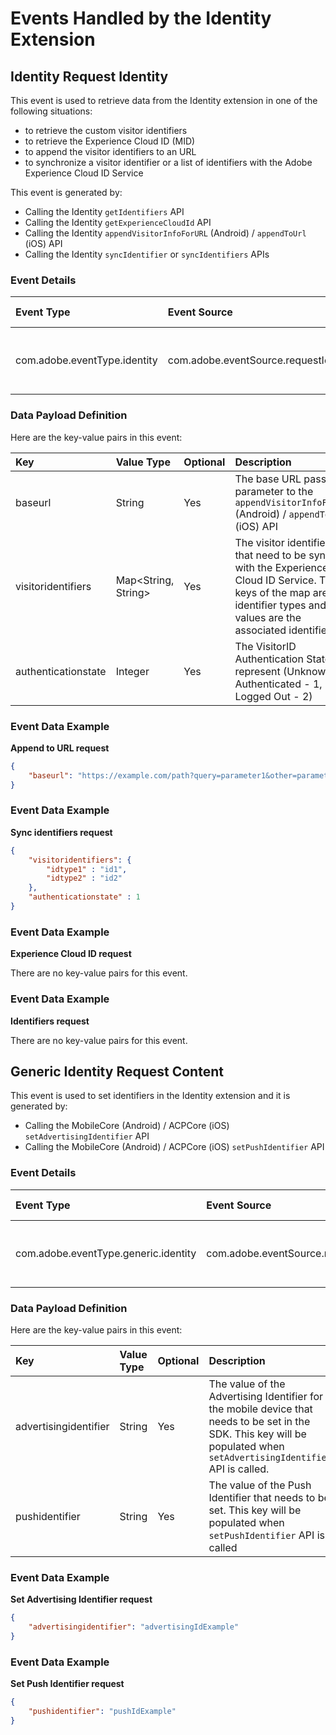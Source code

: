 # Events Handled by the Identity Extension

## Identity Request Identity

This event is used to retrieve data from the Identity extension in one of the following situations:

- to retrieve the custom visitor identifiers
- to retrieve the Experience Cloud ID (MID)
- to append the visitor identifiers to an URL
- to synchronize a visitor identifier or a list of identifiers with the Adobe Experience Cloud ID Service

This event is generated by:

- Calling the Identity `getIdentifiers` API
- Calling the Identity `getExperienceCloudId` API
- Calling the Identity `appendVisitorInfoForURL` (Android) / `appendToUrl` (iOS) API
- Calling the Identity `syncIdentifier` or `syncIdentifiers` APIs

### Event Details

| **Event Type**               | **Event Source**                      | **Paired** | **Paired Event**                                             |
| :--------------------------- | :------------------------------------ | :--------- | :----------------------------------------------------------- |
| com.adobe.eventType.identity | com.adobe.eventSource.requestIdentity | Yes        | [Link To The Paired Event](../link/to/the/eventpage/andsection) |

### Data Payload Definition

Here are the key-value pairs in this event:

| **Key**             | **Value Type**      | **Optional** | **Description**                                              |
| :------------------ | :------------------ | :----------- | :----------------------------------------------------------- |
| baseurl             | String              | Yes          | The base URL passed as parameter to the `appendVisitorInfoForURL` (Android) / `appendToUrl` (iOS) API |
| visitoridentifiers  | Map<String, String> | Yes          | The visitor identifiers that need to be synced with the Experience Cloud ID Service. The keys of the map are the identifier types and the values are the associated identifiers |
| authenticationstate | Integer             | Yes          | The VisitorID Authentication State represent (Unknown - 0, Authenticated - 1, Logged Out - 2) |

### Event Data Example

**Append to URL request**

```json
{
    "baseurl": "https://example.com/path?query=parameter1&other=parameter2"
}
```

### Event Data Example

**Sync identifiers request**

```json
{
    "visitoridentifiers": {
        "idtype1" : "id1",
        "idtype2" : "id2"
    },
    "authenticationstate" : 1
}
```

### Event Data Example

**Experience Cloud ID request**

There are no key-value pairs for this event.

### Event Data Example

**Identifiers request**

There are no key-value pairs for this event.



## Generic Identity Request Content

This event is used to set identifiers in the Identity extension and it is generated by:

- Calling the MobileCore (Android) / ACPCore (iOS) `setAdvertisingIdentifier` API
- Calling the MobileCore (Android) / ACPCore (iOS)  `setPushIdentifier` API

### Event Details

| **Event Type**                       | **Event Source**                      | **Paired** | **Paired Event**                                             |
| :----------------------------------- | :------------------------------------ | :--------- | :----------------------------------------------------------- |
| com.adobe.eventType.generic.identity | com.adobe.eventSource.requestIdentity | Yes        | [Link To The Paired Event](../link/to/the/eventpage/andsection) |

### Data Payload Definition

Here are the key-value pairs in this event:

| **Key**               | **Value Type** | **Optional** | **Description**                                              |
| :-------------------- | :------------- | :----------- | :----------------------------------------------------------- |
| advertisingidentifier | String         | Yes          | The value of the Advertising Identifier for the mobile device that needs to be set in the SDK. This key will be populated when `setAdvertisingIdentifier` API is called. |
| pushidentifier        | String         | Yes          | The value of the Push Identifier that needs to be set. This key will be populated when `setPushIdentifier` API is called |

### Event Data Example

**Set Advertising Identifier request**

```json
{
    "advertisingidentifier": "advertisingIdExample"
}
```

### Event Data Example

**Set Push Identifier request**

```json
{
    "pushidentifier": "pushIdExample"
}
```


